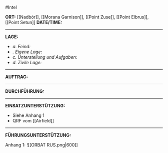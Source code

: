 
#Intel

**ORT:** [[Nadbór]], [[Morana Garnison]], [[Point Zuse]], [[Point Elbrus]], [[Point Setun]]
**DATE/TIME:**

---
**LAGE:**
- *a. Feind:*
- *. Eigene Lage:*
- *c. Unterstellung und Aufgaben:*
- *d. Zivile Lage:*

---
**AUFTRAG:**

---
**DURCHFÜHRUNG:**

---
**EINSATZUNTERSTÜTZUNG:**
- Siehe Anhang 1
- QRF vom [[Airfield]]
---
**FÜHRUNGSUNTERSTÜTZUNG:**

Anhang 1:
![[ORBAT RUS.png|600]]